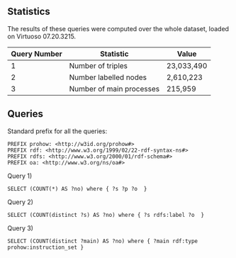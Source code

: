 ## Statistics

The results of these queries were computed over the whole dataset, loaded on Virtuoso 07.20.3215.

 Query Number | Statistic | Value 
----|----|-----
1 | Number of triples | 23,033,490 | 
2 | Number labelled nodes | 2,610,223 |
3 | Number of main processes | 215,959 |

## Queries



Standard prefix for all the queries:

```
PREFIX prohow: <http://w3id.org/prohow#> 
PREFIX rdf: <http://www.w3.org/1999/02/22-rdf-syntax-ns#> 
PREFIX rdfs: <http://www.w3.org/2000/01/rdf-schema#> 
PREFIX oa: <http://www.w3.org/ns/oa#> 
```

Query 1)
```
SELECT (COUNT(*) AS ?no) where { ?s ?p ?o  }
```
Query 2)
```
SELECT (COUNT(distinct ?s) AS ?no) where { ?s rdfs:label ?o  }
```
Query 3)
```
SELECT (COUNT(distinct ?main) AS ?no) where { ?main rdf:type prohow:instruction_set }
 ```
